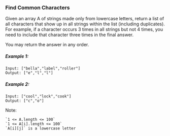### Find Common Characters
Given an array A of strings made only from lowercase letters, return a list of all characters that show up in all strings within the list (including duplicates).  For example, if a character occurs 3 times in all strings but not 4 times, you need to include that character three times in the final answer.

You may return the answer in any order.

 

##### Example 1:
```
Input: ["bella","label","roller"]
Output: ["e","l","l"]
```
##### Example 2:
```
Input: ["cool","lock","cook"]
Output: ["c","o"]
```
 

Note:

    `1 <= A.length <= 100`
    `1 <= A[i].length <= 100`
    `A[i][j]` is a lowercase letter

